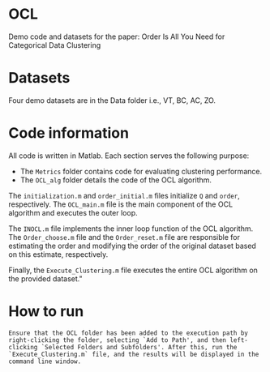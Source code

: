 # OCL
Demo code and datasets for the paper: Order Is All You Need for Categorical Data Clustering

# Datasets
Four demo datasets are in the Data folder i.e., VT, BC, AC, ZO. 

# Code information

All code is written in Matlab. Each section serves the following purpose:

- The `Metrics` folder contains code for evaluating clustering performance.
- The `OCL_alg` folder details the code of the OCL algorithm.

The `initialization.m` and `order_initial.m` files initialize `Q` and `order`, respectively. The `OCL_main.m` file is the main component of the OCL algorithm and executes the outer loop.

The `INOCL.m` file implements the inner loop function of the OCL algorithm. The `Order_choose.m` file and the `Order_reset.m` file are responsible for estimating the order and modifying the order of the original dataset based on this estimate, respectively.

Finally, the `Execute_Clustering.m` file executes the entire OCL algorithm on the provided dataset."

# How to run
	Ensure that the OCL folder has been added to the execution path by right-clicking the folder, selecting `Add to Path', and then left-clicking `Selected Folders and Subfolders'. After this, run the `Execute_Clustering.m` file, and the results will be displayed in the command line window.
